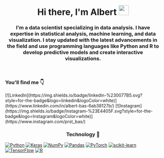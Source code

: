 <h1 align="center">Hi there, I'm Albert
<img src="https://github.com/blackcater/blackcater/raw/main/images/Hi.gif" height="32"/></h1>
<h3 align="center">   I'm a data scientist specializing in data analysis. I have expertise in statistical analysis, machine learning, and data visualization.  I stay updated with the latest advancements in the field and use programming languages like Python and R to develop predictive models and create interactive visualizations.</h3>

<br>
<h3 >You'll find me 👇</h3>
[![LinkedIn](https://img.shields.io/badge/linkedin-%230077B5.svg?style=for-the-badge&logo=linkedin&logoColor=white)](https://www.linkedin.com/in/albert-bas-6ab38127b/)
[![Instagram](https://img.shields.io/badge/Instagram-%23E4405F.svg?style=for-the-badge&logo=Instagram&logoColor=white)](https://www.instagram.com/prst_bas/)

<h3 align="center">Technology 🤖</h3>

[![Python](https://img.shields.io/badge/python-3670A0?style=for-the-badge&logo=python&logoColor=ffdd54)](https://github.com/Albert-Bas2002)
[![Keras](https://img.shields.io/badge/Keras-%23D00000.svg?style=for-the-badge&logo=Keras&logoColor=white)](https://github.com/Albert-Bas2002)
[![NumPy](https://img.shields.io/badge/numpy-%23013243.svg?style=for-the-badge&logo=numpy&logoColor=white)](https://github.com/Albert-Bas2002)
[![Pandas](https://img.shields.io/badge/pandas-%23150458.svg?style=for-the-badge&logo=pandas&logoColor=white)](https://github.com/Albert-Bas2002)
[![PyTorch](https://img.shields.io/badge/PyTorch-%23EE4C2C.svg?style=for-the-badge&logo=PyTorch&logoColor=white)](https://github.com/Albert-Bas2002)
[![scikit-learn](https://img.shields.io/badge/scikit--learn-%23F7931E.svg?style=for-the-badge&logo=scikit-learn&logoColor=white)](https://github.com/Albert-Bas2002)
[![TensorFlow](https://img.shields.io/badge/TensorFlow-%23FF6F00.svg?style=for-the-badge&logo=TensorFlow&logoColor=white)](https://github.com/Albert-Bas2002)
[![R](https://img.shields.io/badge/r-%23276DC3.svg?style=for-the-badge&logo=r&logoColor=white)](https://github.com/Albert-Bas2002)
